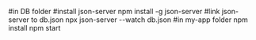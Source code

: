#in DB folder
#install json-server
npm install -g json-server
#link json-server to db.json
npx json-server --watch db.json
#in my-app folder 
npm install
npm start
